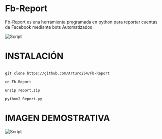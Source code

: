 # Fb-Report
Fb-Report es una herramienta programada en python para reportar cuentas de Facebook mediante bots Automatizados


<p align="centre">
<img src="https://i.ibb.co/MSyDQNz/Picsart-22-10-27-17-36-07-779.png" alt="Script">
</p>



# INSTALACIÓN


```

git clone https://github.com/Arturo254/Fb-Report

cd Fb-Report

unzip report.zip

python2 Report.py

```
#       IMAGEN DEMOSTRATIVA   

<p align="centre">
<img src="https://i.ibb.co/jww4MQ9/1.jpg" alt="Script">
</p> 
